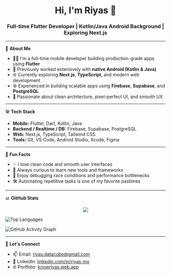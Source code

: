 <h1 align="center">Hi, I'm Riyas 👋</h1>
<h3 align="center">Full-time Flutter Developer | Kotlin/Java Android Background | Exploring Next.js</h3>

---

🚀 **About Me**

- 🧑‍💻 I'm a full-time mobile developer building production-grade apps using **Flutter**
- 📱 Previously worked extensively with **native Android (Kotlin & Java)**
- 🌐 Currently exploring **Next.js**, **TypeScript**, and modern web development
- ⚙️ Experienced in building scalable apps using **Firebase**, **Supabase**, and **PostgreSQL**
- 🎨 Passionate about clean architecture, pixel-perfect UI, and smooth UX

---

🛠️ **Tech Stack**

- **Mobile:** Flutter, Dart, Kotlin, Java
- **Backend / Realtime / DB:** Firebase, Supabase, PostgreSQL
- **Web:** Next.js, TypeScript, Tailwind CSS
- **Tools:** Git, VS Code, Android Studio, Xcode, Figma

---

🎯 **Fun Facts**

- ✨ I love clean code and smooth user interfaces  
- 🌟 Always curious to learn new tools and frameworks
- 🧠 Enjoy debugging race conditions and performance bottlenecks
- 🛠️ Automating repetitive tasks is one of my favorite pastimes

---

📊 **GitHub Stats**

<p align="center">
  <img src="https://github-readme-stats.vercel.app/api?username=riyaz-raz
&show_icons=true&include_all_commits=true&count_private=true&theme=default" />

![Top Languages](https://github-readme-stats.vercel.app/api/top-langs/?username=riyaz-raz&layout=compact&count_private=true)

![GitHub Activity Graph](https://github-readme-activity-graph.vercel.app/graph?username=riyaz-raz&count_private=true&theme=github)

</p>

---

💬 **Let's Connect**

- 📫 Email: [riyas.datacube@gmail.com](mailto:riyas.datacube@gmail.com)
- 💼 LinkedIn: [linkedin.com/in/riyas-mx](https://linkedin.com/in/riyas-mx)
- 🌐 Portfolio: [knowriyas.web.app](https://knowriyas.web.app)

